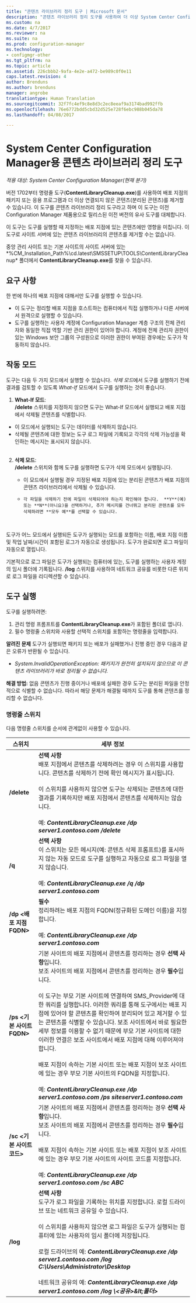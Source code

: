 ```yaml
---
title: "콘텐츠 라이브러리 정리 도구 | Microsoft 문서"
description: "콘텐츠 라이브러리 정리 도구를 사용하여 더 이상 System Center Configuration Manager 배포와 연관이 없는 분리된 콘텐츠를 제거합니다."
ms.custom: na
ms.date: 4/7/2017
ms.reviewer: na
ms.suite: na
ms.prod: configuration-manager
ms.technology:
- configmgr-other
ms.tgt_pltfrm: na
ms.topic: article
ms.assetid: 226cbbb2-9afa-4e2e-a472-be989c0f0e11
caps.latest.revision: 4
author: Brenduns
ms.author: brenduns
manager: angrobe
translationtype: Human Translation
ms.sourcegitcommit: 32f7fc4ef9c8e8d3c2ec8eeaf9a3174bad992ffb
ms.openlocfilehash: 76e6772bdd5cbd32d525e728f6ebc988b045da78
ms.lasthandoff: 04/08/2017

---
```

# <a name="the-content-library-cleanup-tool-for-system-center-configuration-manager"></a>System Center Configuration Manager용 콘텐츠 라이브러리 정리 도구

*적용 대상: System Center Configuration Manager(현재 분기)*

 버전 1702부터 명령줄 도구(**ContentLibraryCleanup.exe**)를 사용하여 배포 지점의 패키지 또는 응용 프로그램과 더 이상 연결되지 않은 콘텐츠(분리된 콘텐츠)를 제거할 수 있습니다. 이 도구를 콘텐츠 라이브러리 정리 도구라고 하며 이 도구는 이전 Configuration Manager 제품용으로 릴리스된 이전 버전의 유사 도구를 대체합니다.  

이 도구는 도구를 실행할 때 지정하는 배포 지점에 있는 콘텐츠에만 영향을 미칩니다. 이 도구로 사이트 서버에 있는 콘텐츠 라이브러리의 콘텐츠를 제거할 수는 없습니다.

중앙 관리 사이트 또는 기본 사이트의 사이트 서버에 있는 *%CM_Installation_Path%\cd.latest\SMSSETUP\TOOLS\ContentLibraryCleanup\* 폴더에서 **ContentLibraryCleanup.exe**를 찾을 수 있습니다.

## <a name="requirements"></a>요구 사항  
 한 번에 하나의 배포 지점에 대해서만 도구를 실행할 수 있습니다.  
 - 이 도구는 정리할 배포 지점을 호스트하는 컴퓨터에서 직접 실행하거나 다른 서버에서 원격으로 실행할 수 있습니다.
 - 도구를 실행하는 사용자 계정에 Configuration Manager 계층 구조의 전체 관리자와 동일한 직접 역할 기반 관리 권한이 있어야 합니다. 계정에 전체 관리자 권한이 있는 Windows 보안 그룹의 구성원으로 이러한 권한이 부여된 경우에는 도구가 작동하지 않습니다.

## <a name="modes-of-operation"></a>작동 모드
도구는 다음 두 가지 모드에서 실행할 수 있습니다. *삭제 모드*에서 도구를 실행하기 전에 결과를 검토할 수 있도록 *What-If* 모드에서 도구를 실행하는 것이 좋습니다.
  1.    **What-If 모드**:   
      **/delete** 스위치를 지정하지 않으면 도구는 What-If 모드에서 실행되고 배포 지점에서 삭제될 콘텐츠를 식별합니다.
   - 이 모드에서 실행되는 도구는 데이터를 삭제하지 않습니다.
   - 삭제될 콘텐츠에 대한 정보는 도구 로그 파일에 기록되고 각각의 삭제 가능성을 확인하는 메시지는 표시되지 않습니다.  
      </br>   

  2. **삭제 모드**:   
    **/delete** 스위치와 함께 도구를 실행하면 도구가 삭제 모드에서 실행됩니다.

     - 이 모드에서 실행될 경우 지정된 배포 지점에 있는 분리된 콘텐츠가 배포 지점의 콘텐츠 라이브러리에서 삭제될 수 있습니다.
     -     각 파일을 삭제하기 전에 파일이 삭제되어야 하는지 확인해야 합니다.  **Y**(예) 또는 **N**(아니요)을 선택하거나, 추가 메시지를 건너뛰고 분리된 콘텐츠를 모두 삭제하려면 **모두 예**를 선택할 수 있습니다.  
     </br>

도구가 어느 모드에서 실행되든 도구가 실행되는 모드를 포함하는 이름, 배포 지점 이름 및 작업 날짜/시간이 포함된 로그가 자동으로 생성됩니다. 도구가 완료되면 로그 파일이 자동으로 열립니다.

기본적으로 로그 파일은 도구가 실행되는 컴퓨터에 있는, 도구를 실행하는 사용자 계정의 임시 폴더에 기록됩니다. **/log** 스위치를 사용하여 네트워크 공유를 비롯한 다른 위치로 로그 파일을 리디렉션할 수 있습니다.


## <a name="run-the-tool"></a>도구 실행
도구를 실행하려면:
1. 관리 명령 프롬프트를 **ContentLibraryCleanup.exe**가 포함된 폴더로 엽니다.  
2. 필수 명령줄 스위치와 사용할 선택적 스위치를 포함하는 명령줄을 입력합니다.

**알려진 문제** 도구가 실행되면 패키지 또는 배포가 실패했거나 진행 중인 경우 다음과 같은 오류가 반환될 수 있습니다.
-  *System.InvalidOperationException: <packageID> 패키지가 완전히 설치되지 않으므로 이 콘텐츠 라이브러리가 바로 정리될 수 없습니다.*

**해결 방법:** 없음 콘텐츠가 진행 중이거나 배포에 실패한 경우 도구는 분리된 파일을 안정적으로 식별할 수 없습니다. 따라서 해당 문제가 해결될 때까지 도구를 통해 콘텐츠를 정리할 수 없습니다.

### <a name="command-line-switches"></a>명령줄 스위치  
다음 명령줄 스위치를 순서에 관계없이 사용할 수 있습니다.   

|스위치|세부 정보|
|---------|-------|
|**/delete**  |**선택 사항** </br> 배포 지점에서 콘텐츠를 삭제하려는 경우 이 스위치를 사용합니다. 콘텐츠를 삭제하기 전에 확인 메시지가 표시됩니다. </br></br> 이 스위치를 사용하지 않으면 도구는 삭제되는 콘텐츠에 대한 결과를 기록하지만 배포 지점에서 콘텐츠를 삭제하지는 않습니다. </br></br> 예: ***ContentLibraryCleanup.exe /dp server1.contoso.com /delete*** |
| **/q**       |**선택 사항** </br> 이 스위치는 모든 메시지(예: 콘텐츠 삭제 프롬프트)를 표시하지 않는 자동 모드로 도구를 실행하고 자동으로 로그 파일을 열지 않습니다. </br></br> 예: ***ContentLibraryCleanup.exe /q /dp server1.contoso.com*** |
| **/dp &lt;배포 지점 FQDN>**  | **필수** </br> 정리하려는 배포 지점의 FQDN(정규화된 도메인 이름)을 지정합니다. </br></br> 예: ***ContentLibraryCleanup.exe /dp server1.contoso.com***|
| **/ps &lt;기본 사이트 FQDN>**       | 기본 사이트의 배포 지점에서 콘텐츠를 정리하는 경우 **선택 사항**입니다.</br>보조 사이트의 배포 지점에서 콘텐츠를 정리하는 경우 **필수**입니다. </br></br>이 도구는 부모 기본 사이트에 연결하여 SMS_Provider에 대 한 쿼리를 실행합니다. 이러한 쿼리를 통해 도구에서는 배포 지점에 있어야 할 콘텐츠를 확인하여 분리되어 있고 제거할 수 있는 콘텐츠를 식별할 수 있습니다. 보조 사이트에서 바로 필요한 세부 정보를 이용할 수 없기 때문에 부모 기본 사이트에 대한 이러한 연결은 보조 사이트에서 배포 지점에 대해 이루어져야 합니다.</br></br> 배포 지점이 속하는 기본 사이트 또는 배포 지점이 보조 사이트에 있는 경우 부모 기본 사이트의 FQDN을 지정합니다. </br></br> 예: ***ContentLibraryCleanup.exe /dp server1.contoso.com /ps siteserver1.contoso.com*** |
| **/sc &lt;기본 사이트 코드>**  | 기본 사이트의 배포 지점에서 콘텐츠를 정리하는 경우 **선택 사항**입니다.</br>보조 사이트의 배포 지점에서 콘텐츠를 정리하는 경우 **필수**입니다. </br></br> 배포 지점이 속하는 기본 사이트 또는 배포 지점이 보조 사이트에 있는 경우 부모 기본 사이트의 사이트 코드를 지정합니다.</br></br> 예: ***ContentLibraryCleanup.exe /dp server1.contoso.com /sc ABC*** |
| **/log <log file directory>**       |**선택 사항** </br> 도구가 로그 파일을 기록하는 위치를 지정합니다. 로컬 드라이브 또는 네트워크 공유일 수 있습니다.</br></br> 이 스위치를 사용하지 않으면 로그 파일은 도구가 실행되는 컴퓨터에 있는 사용자의 임시 폴더에 저장됩니다.</br></br> 로컬 드라이브의 예: ***ContentLibraryCleanup.exe /dp server1.contoso.com /log C:\Users\Administrator\Desktop*** </br></br>네트워크 공유의 예: ***ContentLibraryCleanup.exe /dp server1.contoso.com /log \\&lt;공유>\&lt;폴더>***|

